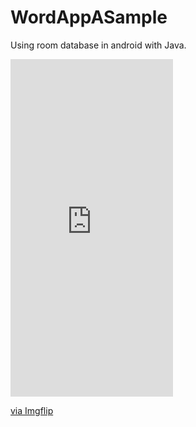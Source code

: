 # WordAppASample
Using room database in android with Java.

<div style="width:260px;max-width:100%;"><div style="height:0;padding-bottom:207.69%;position:relative;"><iframe width="260" height="540" style="position:absolute;top:0;left:0;width:100%;height:100%;" frameBorder="0" src="https://imgflip.com/embed/4qk7jh"></iframe></div><p><a href="https://imgflip.com/gif/4qk7jh">via Imgflip</a></p></div>
